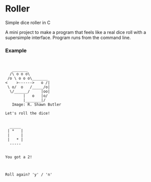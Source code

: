 # Roller
Simple dice roller in C

A mini project to make a program that feels like a real dice roll with a supersimple interface.
Program runs from the command line.

### Example
```


   _______
  /\ o o o\
 /o \ o o o\_______
<    >------>   o /|
 \ o/  o   /_____/o|
  \/______/     |oo|
        |   o   |o/
        |_______|/
   Image: R. Shawn Butler

Let's roll the dice!


  _____
 | *   |
 |     |
 |   * |
  -----


You got a 2!



Roll again? 'y' / 'n'

```